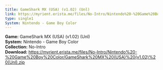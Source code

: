 ```yaml
---
title: GameShark MX (USA) (v1.02) (Unl)
link: https://myrient.erista.me/files/No-Intro/Nintendo%20-%20Game%20Boy%20Color/GameShark%20MX%20(USA)%20(v1.02)%20(Unl).zip
type: single1
System: Nintendo - Game Boy Color
---
```

<b>Game:</b> GameShark MX (USA) (v1.02) (Unl)<br>
<b>System:</b> Nintendo - Game Boy Color<br>
<b>Collection:</b> No-Intro<br>
<b>Download:</b> https://myrient.erista.me/files/No-Intro/Nintendo%20-%20Game%20Boy%20Color/GameShark%20MX%20(USA)%20(v1.02)%20(Unl).zip